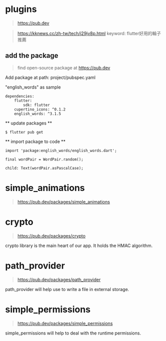 # plugins
> https://pub.dev

> https://kknews.cc/zh-tw/tech/j29jv8p.html keyword: flutter好用的輪子推薦

## add the package
> find open-source package at https://pub.dev

Add package at path: project/pubspec.yaml

"english_words" as sample
```
dependencies:
    flutter:
        sdk: flutter
    cupertino_icons: ^0.1.2
    english_words: ^3.1.5

```
** update packages **
```
$ flutter pub get
```

** import package to code **
```
import 'package:english_words/english_words.dart';

final wordPair = WordPair.random();

child: Text(wordPair.asPascalCase);

```

# simple_animations
> https://pub.dev/packages/simple_animations


# crypto
> https://pub.dev/packages/crypto

crypto library is the main heart of our app. It holds the HMAC algorithm.

# path_provider
> https://pub.dev/packages/path_provider

path_provider will help use to write a file in external storage.

# simple_permissions
> https://pub.dev/packages/simple_permissions

simple_permissions will help to deal with the runtime permissions.







